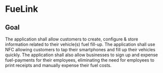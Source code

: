 # FueLink

## Goal
The application shall allow customers to create, configure & store information related to their vehicle(s) fuel fill-up. The application shall use NFC allowing customers to tap their smartphones and fill up their vehicles quickly. The application shall also allow businesses to sign up and expense fuel-payments for their employees, eliminating the need for employees to print receipts and manually expense their fuel costs.  
